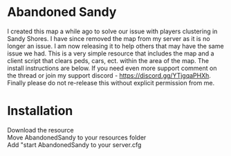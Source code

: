 # Abandoned Sandy
I created this map a while ago to solve our issue with players clustering in Sandy Shores. I have since removed the map from my server as it is no longer an issue. I am now releasing it to help others that may have the same issue we had. This is a very simple resource that includes the map and a client script that clears peds, cars, ect. within the area of the map. The install instructions are below. If you need even more support comment on the thread or join my support discord - https://discord.gg/YTjgqaPHXh. Finally please do not re-release this without explicit permission from me.

# Installation
Download the resource
<br>
Move AbandonedSandy to your resources folder
<br>
Add "start AbandonedSandy to your server.cfg
